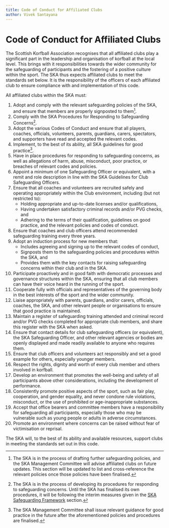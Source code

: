 ```yaml
---
title: Code of Conduct for Affiliated Clubs
author: Vivek Santayana
---
```


# Code of Conduct for Affiliated Clubs

The Scottish Korfball Association recognises that all affiliated clubs play a significant part in the leadership and organisation of korfball at the local level.
This brings with it responsibilities towards the wider community for the safeguarding of participants and the fostering of a positive culture within the sport.
The SKA thus expects affiliated clubs to meet the standards set below.
It is the responsibility of the officers of each affiliated club to ensure compliance with and implementation of this code.

All affiliated clubs within the SKA must:

1. Adopt and comply with the relevant safeguarding policies of the SKA, and ensure that members are properly signposted to them[^1].
2. Comply with the SKA Procedures for Responding to Safeguarding Concerns[^2].
3. Adopt the various Codes of Conduct and ensure that all players, coaches, officials, volunteers, parents, guardians, carers, spectators, and supporters have read and accepted the relevant codes.
4. Implement, to the best of its ability, all SKA guidelines for good practice[^3].
5. Have in place procedures for responding to safeguarding concerns, as well as allegations of harm, abuse, misconduct, poor practice, or breaches of relevant codes and policies.
6. Appoint a minimum of one Safeguarding Officer or equivalent, with a remit and role description in line with the SKA Guidelines for Club Safeguarding Officers.
7. Ensure that all coaches and volunteers are recruited safely and operating appropriately within the Club environment, including (but not restricted to):
    - Holding appropriate and up-to-date licenses and/or qualifications,
    - Having undertaken satisfactory criminal records and/or PVG checks, and
    - Adhering to the terms of their qualification, guidelines on good practice, and the relevant policies and codes of conduct.
8. Ensure that coaches and club officers attend recommended safeguarding training every three years.
9. Adopt an induction process for new members that:
    - Includes agreeing and signing up to the relevant codes of conduct,
    - Signposts them to the safeguarding policies and procedures within the SKA, and
    - Provides them with the key contacts for raising safeguarding concerns within their club and in the SKA.
10. Participate proactively and in good faith with democratic processes and governance structures within the SKA, ensuring that all club members can have their voice heard in the running of the sport.
11. Cooperate fully with officials and representatives of the governing body in the best interests of the sport and the wider community.
12. Liaise appropriately with parents, guardians, and/or carers, officials, coaches, the SKA, and other relevant people or organisations to ensure that good practice is maintained.
13. Maintain a register of safeguarding training attended and criminal record and/or PVG checks completed for appropriate club members, and share this register with the SKA when asked.
14. Ensure that contact details for club safeguarding officers (or equivalent), the SKA Safeguarding Officer, and other relevant agencies or bodies are openly displayed and made readily available to anyone who requires them.
15. Ensure that club officers and volunteers act responsibly and set a good example for others, especially younger members.
16. Respect the rights, dignity and worth of every club member and others involved in korfball.
17. Develop an environment that promotes the well-being and safety of all participants above other considerations, including the development of performance.
18. Consistently promote positive aspects of the sport, such as fair play, cooperation, and gender equality, and never condone rule violations, misconduct, or the use of prohibited or age-inappropriate substances.
19. Accept that office bearers and committee members have a responsibility for safeguarding all participants, especially those who may be vulnerable such as young people or adults in adverse circumstances.
20. Promote an environment where concerns can be raised without fear of victimisation or reprisal.

The SKA will, to the best of its ability and available resources, support clubs in meeting the standards set out in this code.

<!-- Footnotes -->

[^1]:
    The SKA is in the process of drafting further safeguarding policies, and the SKA Management Committee will advise affiliated clubs on future updates.
    This section will be updated to list and cross-reference the relevant policies once those policies have been finalised.

[^2]:
    The SKA is in the process of developing its procedures for responding to safeguarding concerns.
    Until the SKA has finalised its own procedures, it will be following the interim measures given in the [SKA Safeguarding Framework](../safeguarding/framework.md#the-ska-safeguarding-framework) section.

[^3]:
    The SKA Management Committee shall issue relevant guidance for good practice in the future after the aforementioned policies and procedures are finalised.
